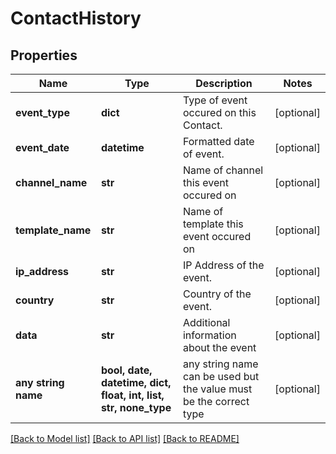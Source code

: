 # ContactHistory


## Properties
Name | Type | Description | Notes
------------ | ------------- | ------------- | -------------
**event_type** | **dict** | Type of event occured on this Contact. | [optional] 
**event_date** | **datetime** | Formatted date of event. | [optional] 
**channel_name** | **str** | Name of channel this event occured on | [optional] 
**template_name** | **str** | Name of template this event occured on | [optional] 
**ip_address** | **str** | IP Address of the event. | [optional] 
**country** | **str** | Country of the event. | [optional] 
**data** | **str** | Additional information about the event | [optional] 
**any string name** | **bool, date, datetime, dict, float, int, list, str, none_type** | any string name can be used but the value must be the correct type | [optional]

[[Back to Model list]](../README.md#documentation-for-models) [[Back to API list]](../README.md#documentation-for-api-endpoints) [[Back to README]](../README.md)


